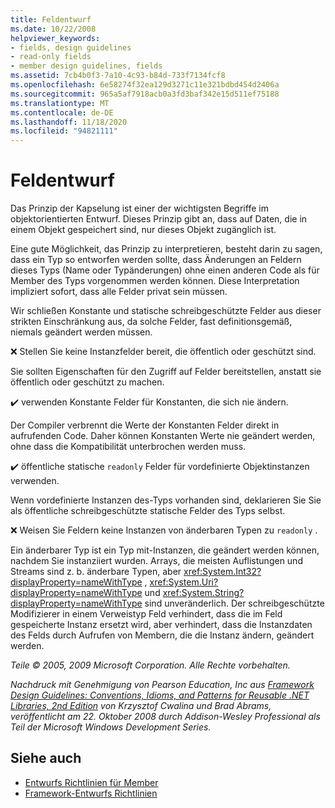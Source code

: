 ```yaml
---
title: Feldentwurf
ms.date: 10/22/2008
helpviewer_keywords:
- fields, design guidelines
- read-only fields
- member design guidelines, fields
ms.assetid: 7cb4b0f3-7a10-4c93-b84d-733f7134fcf8
ms.openlocfilehash: 6e58274f32ea129d3271c11e321bdbd454d2406a
ms.sourcegitcommit: 965a5af7918acb0a3fd3baf342e15d511ef75188
ms.translationtype: MT
ms.contentlocale: de-DE
ms.lasthandoff: 11/18/2020
ms.locfileid: "94821111"
---
```

# <a name="field-design"></a>Feldentwurf
Das Prinzip der Kapselung ist einer der wichtigsten Begriffe im objektorientierten Entwurf. Dieses Prinzip gibt an, dass auf Daten, die in einem Objekt gespeichert sind, nur dieses Objekt zugänglich ist.

 Eine gute Möglichkeit, das Prinzip zu interpretieren, besteht darin zu sagen, dass ein Typ so entworfen werden sollte, dass Änderungen an Feldern dieses Typs (Name oder Typänderungen) ohne einen anderen Code als für Member des Typs vorgenommen werden können. Diese Interpretation impliziert sofort, dass alle Felder privat sein müssen.

 Wir schließen Konstante und statische schreibgeschützte Felder aus dieser strikten Einschränkung aus, da solche Felder, fast definitionsgemäß, niemals geändert werden müssen.

 ❌ Stellen Sie keine Instanzfelder bereit, die öffentlich oder geschützt sind.

 Sie sollten Eigenschaften für den Zugriff auf Felder bereitstellen, anstatt sie öffentlich oder geschützt zu machen.

 ✔️ verwenden Konstante Felder für Konstanten, die sich nie ändern.

 Der Compiler verbrennt die Werte der Konstanten Felder direkt in aufrufenden Code. Daher können Konstanten Werte nie geändert werden, ohne dass die Kompatibilität unterbrochen werden muss.

 ✔️ öffentliche statische `readonly` Felder für vordefinierte Objektinstanzen verwenden.

 Wenn vordefinierte Instanzen des-Typs vorhanden sind, deklarieren Sie Sie als öffentliche schreibgeschützte statische Felder des Typs selbst.

 ❌ Weisen Sie Feldern keine Instanzen von änderbaren Typen zu `readonly` .

 Ein änderbarer Typ ist ein Typ mit-Instanzen, die geändert werden können, nachdem Sie instanziiert wurden. Arrays, die meisten Auflistungen und Streams sind z. b. änderbare Typen, aber <xref:System.Int32?displayProperty=nameWithType> , <xref:System.Uri?displayProperty=nameWithType> und <xref:System.String?displayProperty=nameWithType> sind unveränderlich. Der schreibgeschützte Modifizierer in einem Verweistyp Feld verhindert, dass die im Feld gespeicherte Instanz ersetzt wird, aber verhindert, dass die Instanzdaten des Felds durch Aufrufen von Membern, die die Instanz ändern, geändert werden.

 *Teile © 2005, 2009 Microsoft Corporation. Alle Rechte vorbehalten.*

 *Nachdruck mit Genehmigung von Pearson Education, Inc aus [Framework Design Guidelines: Conventions, Idioms, and Patterns for Reusable .NET Libraries, 2nd Edition](https://www.informit.com/store/framework-design-guidelines-conventions-idioms-and-9780321545619) von Krzysztof Cwalina und Brad Abrams, veröffentlicht am 22. Oktober 2008 durch Addison-Wesley Professional als Teil der Microsoft Windows Development Series.*

## <a name="see-also"></a>Siehe auch

- [Entwurfs Richtlinien für Member](member.md)
- [Framework-Entwurfs Richtlinien](index.md)

